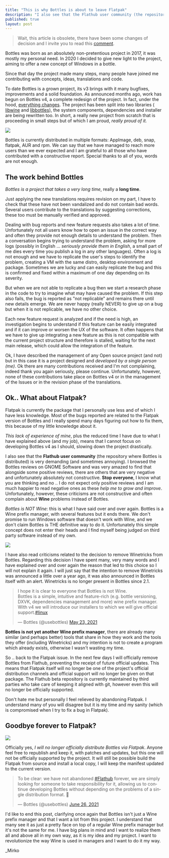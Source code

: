```yaml
---
title: "This is why Bottles is about to leave Flatpak"
description: "I also see that the Flathub user community (the repository where Bottles is distributed) is very demanding."
published: true
layout: post
---
```


> Wait, this article is obsolete, there have been some changes of decision and
> I invite you to read this
> [comment](https://github.com/flathub/com.usebottles.bottles/issues/90#issuecomment-872482952).

Bottles was born as an absolutely non-pretentious project in 2017, it was mostly
my personal need.
In 2020 I decided to give new light to the project, aiming to offer a new concept
of Windows in a bottle.

Since that day the project made many steps, many people have joined me 
contributing with concepts, ideas, translations and code.

To date Bottles is a grown project, its v3 brings with it many bugfixes, 
improvements and a solid foundation. As announced months ago, work has begun on 
Bottles v4, a complete redesign of the project. In fact, under the hood, 
[everything changes](https://github.com/bottlesdevs/Bottles/issues/133). 
The project has been split into two libraries (
[libwine](https://github.com/bottlesdevs/libwine) and 
[libbottles](https://github.com/bottlesdevs/libbottles)), the system components, 
dependencies and installer are being rewritten too. In short, a really new 
project from scratch that is proceeding in small steps but of which I am proud, 
*really proud of it.*

![](https://camo.githubusercontent.com/67c8dc53cbd154e38b2af4f22176da7246e70e720474b9bb5776550110d9694a/68747470733a2f2f7062732e7477696d672e636f6d2f6d656469612f4579635231635758414145747856523f666f726d61743d6a7067)

Bottles is currently distributed in multiple formats: AppImage, deb, snap,
flatpak, AUR and rpm. We can say that we have managed to reach more users than
we ever expected and I am grateful to all those who have contributed with a
constructive report. Special thanks to all of you, words are not enough.

## The work behind Bottles

*Bottles is a project that takes a very long time*, really a **long time**.

Just applying the new translations requires revision on my part, I have to check
that these have not been vandalized and do not contain bad words. Several users
contribute to the translations by suggesting corrections, these too must be
manually verified and approved.

Dealing with bug reports and new feature requests also takes a lot of time.
Unfortunately not all users know how to open an issue in the correct way and
often they provide not enough details to understand the problem. Then a
conversation begins trying to understand the problem, asking for more logs
(possibly in English ... *seriously provide them in English*, a small part of
me dies every time you publish a log in any other languages). Often a log is not
enough and we have to replicate the user's steps to identify the problem,
creating a VM with the same distro, desktop environment and package.
Sometimes we are lucky and can easily replicate the bug and this is confirmed
and fixed within a maximum of one day depending on its severity.

But when we are not able to replicate a bug then we start a research phase in
the code to try to imagine what may have caused the problem. If this step also
fails, the bug is reported as "not replicable" and remains there until new
details emerge. We are never happy (really NEVER) to give up on a bug but when
it is not replicable, we have no other choice.

Each new feature request is analyzed and if the need is high, an investigation
begins to understand if this feature can be easily integrated and if it can
improve or worsen the UX of the software. It often happens that we have to give
up integrating a new feature as this is not compatible with the current project
structure and therefore is stalled, waiting for the next main release, which
could allow the integration of the feature.

Ok, I have described the management of any Open source project (and not) but in
this case it is a project designed and *developed by a single person (me)*. Ok
there are many contributions received and I'm not complaining, indeed thank you
again seriously, please continue. Unfortunately, however, none of these
contributions take place on Bottles v4 or in the management of the Issues or in
the revision phase of the translations.

## Ok.. What about Flatpak?

Flatpak is currently the package that I personally use less and of which I have
less knowledge. Most of the bugs reported are related to the Flatpak version of
Bottles and I really spend many days figuring out how to fix them, this because
of my little knowledge about it.

*This lack of experience of mine*, plus the reduced time I have due to what I
have explained above (and my job), means that I cannot focus on developing
Bottles v4 as I should, slowing down the project drastically.

I also see that the **Flathub user community** (the repository where Bottles is
distributed) is very demanding (and sometimes annoying). I browsed the Bottles
reviews on GNOME Software and was very amazed to find that alongside some
positive reviews, there are others that are very negative and unfortunately
absolutely not constructive. **Stop everyone**, I know what you are thinking
and no .. I do not expect only positive reviews and I am much happier to read
negative ones as these *help me to grow and improve*. Unfortunately, however,
these criticisms are not constructive and often complain about **Wine** problems
instead of Bottles.

*Bottles is NOT Wine*: this is what I have said over and over again. Bottles
is a Wine prefix manager, with several features but it ends there. We don't
promise to run Windows software that doesn't work with Wine, and we don't claim
Bottles is THE definitive way to do it. Unfortunately this simple concept does
not enter their heads and I find myself being judged on third party software
instead of my own.

![](https://media.giphy.com/media/duJI8BEPPDkvm/giphy.gif)

I have also read criticisms related to the decision to remove Winetricks from
Bottles. Regarding this decision I have spent many, very many words and I have
explained over and over again the reason that led to this choice so I will not
explain it again. I will just say that the intention to remove Winetricks was
announced a little over a year ago, it was also announced in Bottles itself
with an alert. Winetricks is no longer present in Bottles since 2.1.

<blockquote class="twitter-tweet"><p lang="en" dir="ltr">I hope it is clear to everyone that Bottles is not Wine.<br>Bottles is a simple, intuitive and feature-rich (e.g. bottle versioning, DXVK, dependencies management and more) wine prefix manager.<br>With v4 we will introduce our installers to which we will give official support.<a href="https://twitter.com/hashtag/linux?src=hash&amp;ref_src=twsrc%5Etfw">#linux</a></p>&mdash; Bottles (@usebottles) <a href="https://twitter.com/usebottles/status/1396391067247915011?ref_src=twsrc%5Etfw">May 23, 2021</a></blockquote> <script async src="https://platform.twitter.com/widgets.js" charset="utf-8"></script>

**Bottles is not yet another Wine prefix manager**, there are already many
similar (and perhaps better) tools that share in how they work and the tools
they offer (including Winetricks) and my intention is not to create a program
which already exists, otherwise I wasn't wasting my time.

So .. back to the Flatpak issue. In the next few days I will officially remove
Bottles from Flathub, preventing the receipt of future official updates. This
means that Flatpak itself will no longer be one of the project's official
distribution channels and official support will no longer be given on that
package. The Flathub beta repository is currently maintained by third parties
who take care of keeping it aligned with git, however even this will no longer
be officially supported.

Don't hate me but personally I feel relieved by abandoning Flatpak.
I understand many of you will disagree but it is my time and my sanity
(which is compromised when I try to fix a bug in Flatpak).

## Goodbye forever to Flatpak?

![](https://media1.tenor.com/images/b7e17ee010f0cc3955db366f931764f8/tenor.gif?itemid=10683738)

Officially yes, *I will no longer officially distribute Bottles via Flatpak*.
Anyone feel free to republish and keep it, with patches and updates, but this
one will not be officially supported by the project. It will still be possible
build the Flatpak from source and install a local copy, I will keep the manifest
updated to the current version.

<blockquote class="twitter-tweet"><p lang="en" dir="ltr">To be clear: we have not abandoned <a href="https://twitter.com/hashtag/Flathub?src=hash&amp;ref_src=twsrc%5Etfw">#Flathub</a> forever, we are simply looking for someone to take responsibility for it, allowing us to continue developing Bottles without depending on the problems of a single distribution format. 🥺</p>&mdash; Bottles (@usebottles) <a href="https://twitter.com/usebottles/status/1408776375155179522?ref_src=twsrc%5Etfw">June 26, 2021</a></blockquote> <script async src="https://platform.twitter.com/widgets.js" charset="utf-8"></script>

I'd like to end this post, clarifying once again that Bottles isn't just a
Wine prefix manager and that I want a lot from this project. I understand that
many see it as just a pretty face on top of a regular Wine prefix manager but
it's not the same for me. I have big plans in mind and I want to realize them
all and above all in my own way, as it is my idea and my project. I want to
revolutionize the way Wine is used in managers and I want to do it my way.

_Mirko
